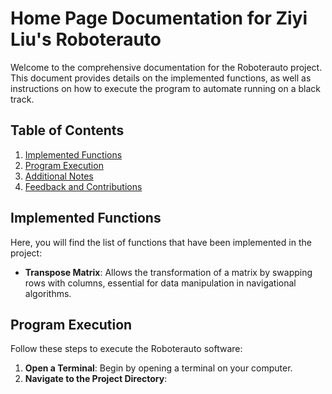 # Home Page Documentation for Ziyi Liu's Roboterauto

Welcome to the comprehensive documentation for the Roboterauto project. This document provides details on the implemented functions, as well as instructions on how to execute the program to automate running on a black track.

## Table of Contents
1. [Implemented Functions](#implemented-functions)
2. [Program Execution](#program-execution)
3. [Additional Notes](#additional-notes)
4. [Feedback and Contributions](#feedback-and-contributions)

## Implemented Functions

Here, you will find the list of functions that have been implemented in the project:

- **Transpose Matrix**: Allows the transformation of a matrix by swapping rows with columns, essential for data manipulation in navigational algorithms.

## Program Execution

Follow these steps to execute the Roboterauto software:

1. **Open a Terminal**: Begin by opening a terminal on your computer.
2. **Navigate to the Project Directory**:
